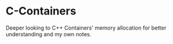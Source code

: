 # C-Containers
Deeper looking to C++ Containers' memory allocation for better understanding and my own notes.

